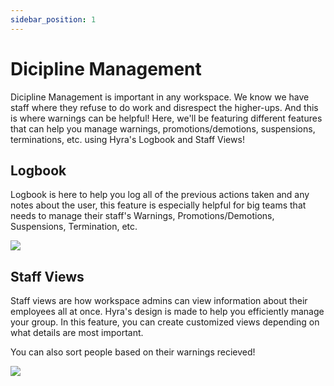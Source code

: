 ```yaml
---
sidebar_position: 1
---
```

# Dicipline Management
Dicipline Management is important in any workspace. We know we have staff where they refuse to do work and disrespect the higher-ups. And this is where warnings can be helpful! Here, we'll be featuring different features that can help you manage warnings, promotions/demotions, suspensions, terminations, etc. using Hyra's Logbook and Staff Views!

## Logbook
Logbook is here to help you log all of the previous actions taken and any notes about the user, this feature is especially helpful for big teams that needs to manage their staff's Warnings, Promotions/Demotions, Suspensions, Termination, etc.

![](https://cdn.discordapp.com/attachments/1015246364692717609/1026734694399741962/logbook_1.gif)

## Staff Views
Staff views are how workspace admins can view information about their employees all at once. Hyra's design is made to help you efficiently manage your group. In this feature, you can create customized views depending on what details are most important.

You can also sort people based on their warnings recieved!

![](https://cdn.discordapp.com/attachments/1015246364692717609/1037562248547270676/Untitled_design.gif)